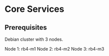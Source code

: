 # Core Services

## Prerequisites

Debian cluster with 3 nodes.

Node 1: rb4-m1
Node 2: rb4-m2
Node 3: rb4-m3
